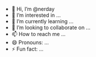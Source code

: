 - 👋 Hi, I’m @nerday
- 👀 I’m interested in ...
- 🌱 I’m currently learning ...
- 💞️ I’m looking to collaborate on ...
- 📫 How to reach me ...
- 😄 Pronouns: ...
- ⚡ Fun fact: ...

<!---
nerday/nerday is a ✨ special ✨ repository because its `README.md` (this file) appears on your GitHub profile.
You can click the Preview link to take a look at your changes.
--->
